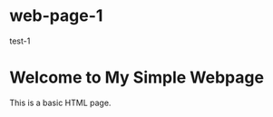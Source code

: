 # web-page-1
test-1
<html lang="en">
<head>
    <meta charset="UTF-8">
    <meta name="viewport" content="width=device-width, initial-scale=1.0">
    <title>Simple Webpage</title>
</head>
<body>
    <h1>Welcome to My Simple Webpage</h1>
    <p>This is a basic HTML page.</p>
</body>
</html>
